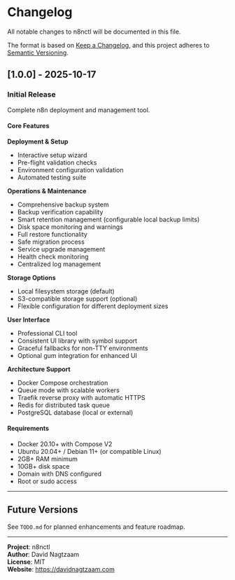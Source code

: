 # Changelog

All notable changes to n8nctl will be documented in this file.

The format is based on [Keep a Changelog](https://keepachangelog.com/en/1.0.0/),
and this project adheres to [Semantic Versioning](https://semver.org/spec/v2.0.0.html).

## [1.0.0] - 2025-10-17

### Initial Release

Complete n8n deployment and management tool.

#### Core Features

**Deployment & Setup**

- Interactive setup wizard
- Pre-flight validation checks
- Environment configuration validation
- Automated testing suite

**Operations & Maintenance**

- Comprehensive backup system
- Backup verification capability
- Smart retention management (configurable local backup limits)
- Disk space monitoring and warnings
- Full restore functionality
- Safe migration process
- Service upgrade management
- Health check monitoring
- Centralized log management

**Storage Options**

- Local filesystem storage (default)
- S3-compatible storage support (optional)
- Flexible configuration for different deployment sizes

**User Interface**

- Professional CLI tool
- Consistent UI library with symbol support
- Graceful fallbacks for non-TTY environments
- Optional gum integration for enhanced UI

**Architecture Support**

- Docker Compose orchestration
- Queue mode with scalable workers
- Traefik reverse proxy with automatic HTTPS
- Redis for distributed task queue
- PostgreSQL database (local or external)

#### Requirements

- Docker 20.10+ with Compose V2
- Ubuntu 20.04+ / Debian 11+ (or compatible Linux)
- 2GB+ RAM minimum
- 10GB+ disk space
- Domain with DNS configured
- Root or sudo access

---

## Future Versions

See `TODO.md` for planned enhancements and feature roadmap.

---

**Project**: n8nctl  
**Author**: David Nagtzaam  
**License**: MIT  
**Website**: https://davidnagtzaam.com

